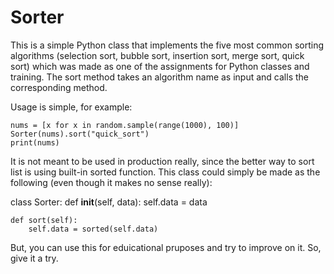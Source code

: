 # Sorter
This is a simple Python class that implements the five most common sorting algorithms (selection sort, bubble sort, insertion sort, merge sort, quick sort) which was made as one of the assignments for Python classes and training. The sort method takes an algorithm name as input and calls the corresponding method.

Usage is simple, for example:

    nums = [x for x in random.sample(range(1000), 100)]
    Sorter(nums).sort("quick_sort")
    print(nums)

It is not meant to be used in production really, since the better way to sort list is using built-in sorted function. This class could simply be made as the following (even though it makes no sense really):


class Sorter:
    def __init__(self, data):
        self.data = data

    def sort(self):
        self.data = sorted(self.data)


But, you can use this for eduicational pruposes and try to improve on it. So, give it a try.
